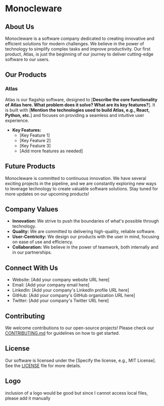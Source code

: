 # Monocleware

## About Us

Monocleware is a software company dedicated to creating innovative and efficient solutions for modern challenges. We believe in the power of technology to simplify complex tasks and improve productivity. Our first product, Atlas, is just the beginning of our journey to deliver cutting-edge software to our users.

## Our Products

### Atlas

Atlas is our flagship software, designed to [**Describe the core functionality of Atlas here.  What problem does it solve?  What are its key features?**].  It is built with [**Mention the technologies used to build Atlas, e.g., React, Python, etc.**] and focuses on providing a seamless and intuitive user experience.

* **Key Features:**
    * [Key Feature 1]
    * [Key Feature 2]
    * [Key Feature 3]
    * [Add more features as needed]

## Future Products

Monocleware is committed to continuous innovation. We have several exciting projects in the pipeline, and we are constantly exploring new ways to leverage technology to create valuable software solutions.  Stay tuned for more updates on our upcoming products!

## Company Values

* **Innovation:** We strive to push the boundaries of what's possible through technology.
* **Quality:** We are committed to delivering high-quality, reliable software.
* **User-Centricity:** We design our products with the user in mind, focusing on ease of use and efficiency.
* **Collaboration:** We believe in the power of teamwork, both internally and in our partnerships.

## Connect With Us

* Website: [Add your company website URL here]
* Email: [Add your company email here]
* LinkedIn: [Add your company's LinkedIn profile URL here]
* GitHub: [Add your company's GitHub organization URL here]
* Twitter: [Add your company's Twitter URL here]

## Contributing

We welcome contributions to our open-source projects! Please check our [CONTRIBUTING.md](link_to_contributing_file) for guidelines on how to get started.

## License

Our software is licensed under the [Specify the license, e.g., MIT License]. See the [LICENSE](link_to_license_file) file for more details.

##  Logo

 inclusion of a logo would be good but since I cannot access local files, please add it manually

